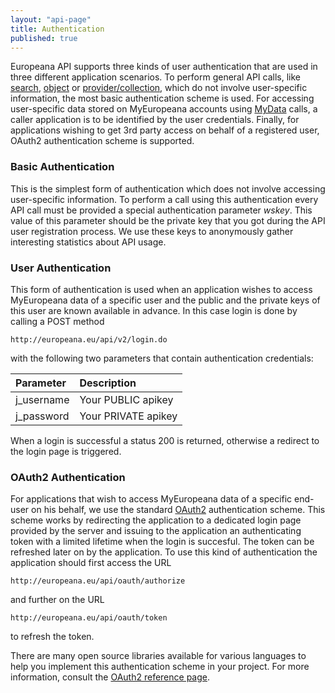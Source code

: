 ```yaml
---
layout: "api-page"
title: Authentication
published: true
---
```


Europeana API supports three kinds of user authentication that are used in three different application scenarios. To perform general API calls, like [search](http://labs.europeana.eu/api/search), [object](http://labs.europeana.eu/api/object) or [provider/collection](http://labs.europeana.eu/api/provider), which do not involve user-specific information, the most basic authentication scheme is used. For accessing user-specific data stored on MyEuropeana accounts using [MyData](http://labs.europeana.eu/api/myeuropeana) calls, a caller application is to be identified by the user credentials. Finally, for applications wishing to get 3rd party access on behalf of a registered user, OAuth2 authentication scheme is supported.

### Basic Authentication

This is the simplest form of authentication which does not involve accessing user-specific information. To perform a call using this authentication every API call must be provided a special authentication parameter _wskey_. This value of this parameter should be the private key that you got during the API user registration process. We use these keys to anonymously gather interesting statistics about API usage.

### User Authentication

This form of authentication is used when an application wishes to access MyEuropeana data of a specific user and the public and the private keys of this user are known available in advance. In this case login is done by calling a POST method

    http://europeana.eu/api/v2/login.do    

with the following two parameters that contain authentication credentials:

|Parameter|Description|
|:-------------|:-------------|
|j_username | Your PUBLIC apikey |
|j_password | Your PRIVATE apikey |


When a login is successful a status 200 is returned, otherwise a redirect to the login page is triggered. 

### OAuth2 Authentication

For applications that wish to access MyEuropeana data of a specific end-user on his behalf, we use the standard [OAuth2](http://oauth.net/2/) authentication scheme. This scheme works by redirecting the application to a dedicated login page provided by the server and issuing to the application an authenticating token with a limited lifetime when the login is succesful. The token can be refreshed later on by the application. To use this kind of authentication the application should first access the URL

    http://europeana.eu/api/oauth/authorize
    
and further on the URL

    http://europeana.eu/api/oauth/token
    
    
to refresh the token.

There are many open source libraries available for various languages to help you implement this authentication scheme in your project. For more information, consult the [OAuth2 reference page](http://oauth.net/2/).

